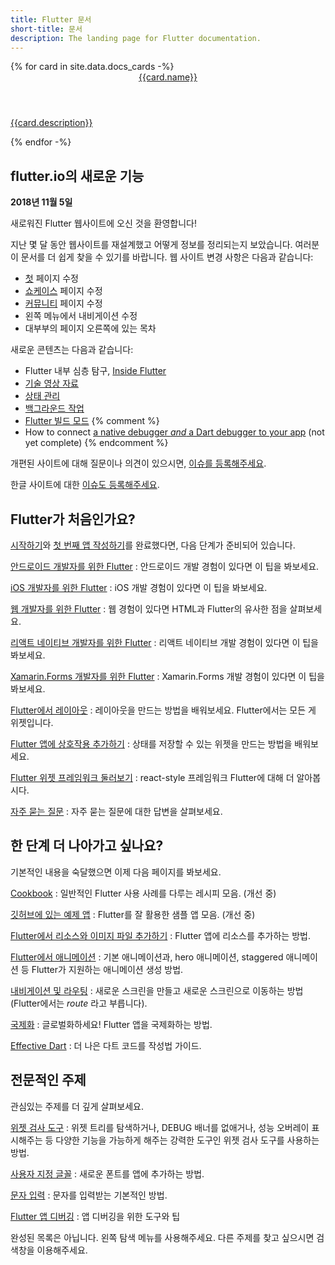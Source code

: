 ```yaml
---
title: Flutter 문서
short-title: 문서
description: The landing page for Flutter documentation.
---
```


<div class="card-deck">
{% for card in site.data.docs_cards -%}
  <a class="card" href="{{card.url}}">
    <div class="card-body">
      <header class="card-title">{{card.name}}</header>
      <p class="card-text">{{card.description}}</p>
    </div>
  </a>
{% endfor -%}
</div>

## flutter.io의 새로운 기능

**2018년 11월 5일**

새로워진 Flutter 웹사이트에 오신 것을 환영합니다!

지난 몇 달 동안 웹사이트를 재설계했고 어떻게 정보를 정리되는지 보았습니다.
여러분이 문서를 더 쉽게 찾을 수 있기를 바랍니다.
웹 사이트 변경 사항은 다음과 같습니다: 

* [첫](/) 페이지 수정
* [쇼케이스](/showcase) 페이지 수정
* [커뮤니티](/community) 페이지 수정
* 왼쪽 메뉴에서 내비게이션 수정
* 대부부의 페이지 오른쪽에 있는 목차

새로운 콘텐츠는 다음과 같습니다:

* Flutter 내부 심층 탐구,
  [Inside Flutter](/docs/resources/inside-flutter)
* [기술 영상 자료](/docs/resources/videos)
* [상태 관리](/docs/development/data-and-backend/state-mgmt)
* [백그라운드 작업](/docs/development/packages-and-plugins/background-processes)
* [Flutter 빌드 모드](/docs/testing/build-modes)
{% comment %}
* How to connect [a native debugger _and_
  a Dart debugger to your app](/docs/testing/oem-debuggers)
  (not yet complete)
{% endcomment %}

개편된 사이트에 대해 질문이나 의견이 있으시면, 
[이슈를 등록해주세요]({{site.repo.this}}/issues).

한글 사이트에 대한 [이슈도 등록해주세요](https://github.com/bro-jo/website/pulls).

## Flutter가 처음인가요?

[시작하기](/docs/get-started/install)와
 [첫 번째 앱 작성하기](/docs/get-started/codelab)를 완료했다면, 
다음 단계가 준비되어 있습니다.

[안드로이드 개발자를 위한 Flutter](/docs/get-started/flutter-for/android-devs)
: 안드로이드 개발 경험이 있다면 이 팁을 봐보세요.

[iOS 개발자를 위한 Flutter](/docs/get-started/flutter-for/ios-devs)
: iOS 개발 경험이 있다면 이 팁을 봐보세요.

[웹 개발자를 위한 Flutter](/docs/get-started/flutter-for/web-devs)
: 웹 경험이 있다면 HTML과 Flutter의 유사한 점을 살펴보세요.

[리액트 네이티브 개발자를 위한 Flutter](/docs/get-started/flutter-for/react-native-devs)
: 리액트 네이티브 개발 경험이 있다면 이 팁을 봐보세요.

[Xamarin.Forms 개발자를 위한 Flutter](/docs/get-started/flutter-for/xamarin-forms-devs)
: Xamarin.Forms 개발 경험이 있다면 이 팁을 봐보세요.

[Flutter에서 레이아웃](/docs/development/ui/layout)
: 레이아웃을 만드는 방법을 배워보세요. Flutter에서는 모든 게 위젯입니다.

[Flutter 앱에 상호작용 추가하기](/docs/development/ui/interactive)
: 상태를 저장할 수 있는 위젯을 만드는 방법을 배워보세요.

[Flutter 위젯 프레임워크 둘러보기](/docs/development/ui/widgets-intro)
: react-style 프레임워크 Flutter에 대해 더 알아봅시다.

[자주 묻는 질문](/docs/resources/faq)
: 자주 묻는 질문에 대한 답변을 살펴보세요.


## 한 단계 더 나아가고 싶나요?

기본적인 내용을 숙달했으면 이제 다음 페이지를 봐보세요.

[Cookbook](/docs/cookbook)
: 일반적인 Flutter 사용 사례를 다루는 레시피 모음. (개선 중)

[깃허브에 있는 예제 앱](https://github.com/flutter/samples/blob/master/INDEX.md)
: Flutter를 잘 활용한 샘플 앱 모음. (개선 중)

[Flutter에서 리소스와 이미지 파일 추가하기](/docs/development/ui/assets-and-images)
: Flutter 앱에 리소스를 추가하는 방법.

[Flutter에서 애니메이션](/docs/development/ui/animations)
: 기본 애니메이션과, hero 애니메이션, staggered 애니메이션 등 Flutter가 지원하는 애니메이션 생성 방법.

[내비게이션 및 라우팅](/docs/development/ui/navigation)
: 새로운 스크린을 만들고 새로운 스크린으로 이동하는 방법 (Flutter에서는 _route_ 라고 부릅니다).

[국제화](/docs/development/accessibility-and-localization/internationalization)
: 글로벌화하세요! Flutter 앱을 국제화하는 방법.

[Effective Dart](https://www.dartlang.org/guides/language/effective-dart)
: 더 나은 다트 코드를 작성법 가이드.

## 전문적인 주제

관심있는 주제를 더 깊게 살펴보세요.

[위젯 검사 도구](/docs/development/tools/inspector)
: 위젯 트리를 탐색하거나, DEBUG 배너를 없애거나, 성능 오버레이 표시해주는 등 다양한 기능을 가능하게 해주는 강력한 도구인 위젯 검사 도구를 사용하는 방법.

[사용자 지정 글꼴](/docs/cookbook/design/fonts)
: 새로운 폰트를 앱에 추가하는 방법.

[문자 입력](/docs/cookbook/forms/text-input)
: 문자를 입력받는 기본적인 방법.

[Flutter 앱 디버깅](/docs/testing/debugging)
: 앱 디버깅을 위한 도구와 팁

완성된 목록은 아닙니다.
왼쪽 탐색 메뉴를 사용해주세요. 다른 주제를 찾고 싶으시면 검색창을 이용해주세요. 
